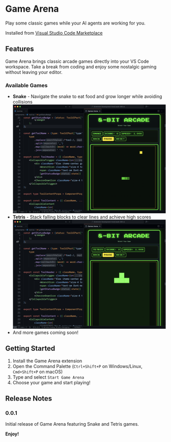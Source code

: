 # Game Arena

Play some classic games while your AI agents are working for you.

Installed from [Visual Studio Code Marketplace](https://marketplace.visualstudio.com/items?itemName=ImranBarbhuiya.game-arena)

## Features

Game Arena brings classic arcade games directly into your VS Code workspace. Take a break from coding and enjoy some nostalgic gaming without leaving your editor.

### Available Games

- **Snake** - Navigate the snake to eat food and grow longer while avoiding collisions
  ![Snake Game](https://raw.githubusercontent.com/imranbarbhuiya/game-arena/refs/heads/main/.github/images/snake.png)
- **Tetris** - Stack falling blocks to clear lines and achieve high scores
  ![Tetris Game](https://raw.githubusercontent.com/imranbarbhuiya/game-arena/refs/heads/main/.github/images/tetris.png)
- And more games coming soon!

## Getting Started

1. Install the Game Arena extension
2. Open the Command Palette (`Ctrl+Shift+P` on Windows/Linux, `Cmd+Shift+P` on macOS)
3. Type and select `Start Game Arena`
4. Choose your game and start playing!

## Release Notes

### 0.0.1

Initial release of Game Arena featuring Snake and Tetris games.

**Enjoy!**
